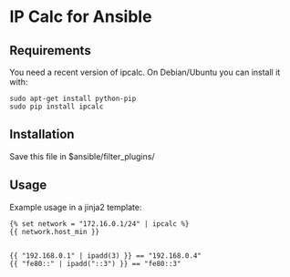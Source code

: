 IP Calc for Ansible
===========

## Requirements

You need a recent version of ipcalc.
On Debian/Ubuntu you can install it with:

    sudo apt-get install python-pip
    sudo pip install ipcalc

## Installation

Save this file in $ansible/filter_plugins/

## Usage

Example usage in a jinja2 template:

    {% set network = "172.16.0.1/24" | ipcalc %}
    {{ network.host_min }}


    {{ "192.168.0.1" | ipadd(3) }} == "192.168.0.4"
    {{ "fe80::" | ipadd("::3") }} == "fe80::3"
